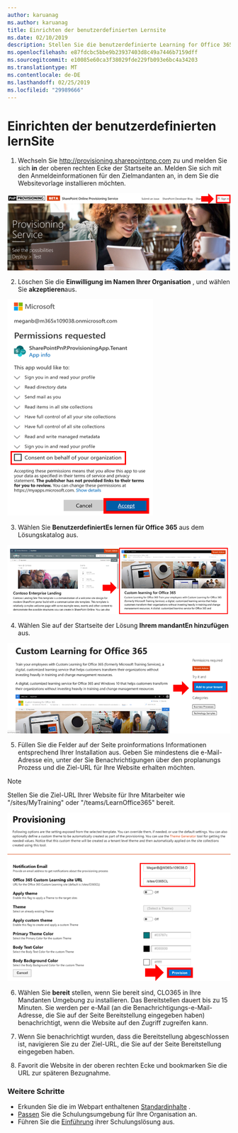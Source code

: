 ```yaml
---
author: karuanag
ms.author: karuanag
title: Einrichten der benutzerdefinierten Lernsite
ms.date: 02/10/2019
description: Stellen Sie die benutzerdefinierte Learning for Office 365-Website über das SharePoint-bereitstellungsModul zur Verfügung.
ms.openlocfilehash: e87fdcbc5bbe9b23937403d8c49a7446b7159dff
ms.sourcegitcommit: e10085e60ca3f38029fde229fb093e6bc4a34203
ms.translationtype: MT
ms.contentlocale: de-DE
ms.lasthandoff: 02/25/2019
ms.locfileid: "29989666"
---
```

# <a name="provision-the-custom-learning-site"></a>Einrichten der benutzerdefinierten lernSite

1. Wechseln Sie http://provisioning.sharepointpnp.com zu und melden Sie sich **in** der oberen rechten Ecke der Startseite an.  Melden Sie sich mit den Anmeldeinformationen für den Zielmandanten an, in dem Sie die Websitevorlage installieren möchten.

![pnphome. png](media/inst_signin.png)

2. Löschen Sie die **Einwilligung im Namen Ihrer Organisation** , und wählen Sie **akzeptieren**aus.

![in](media/inst_perms.png)

3. Wählen Sie **BenutzerdefiniertEs lernen für Office 365** aus dem Lösungskatalog aus.

![in](media/inst_select.png)

4. Wählen Sie auf der Startseite der Lösung **Ihrem mandantEn hinzufügen** aus.

![inst_select. png](media/inst_add.png)

5. Füllen Sie die Felder auf der Seite proinformations Informationen entsprechend Ihrer Installation aus. Geben Sie mindestens die e-Mail-Adresse ein, unter der Sie Benachrichtigungen über den proplanungs Prozess und die Ziel-URL für Ihre Website erhalten möchten.  

> [!NOTE]
> Stellen Sie die Ziel-URL Ihrer Website für Ihre Mitarbeiter wie "/sites/MyTraining" oder "/teams/LearnOffice365" bereit.

![inst_options. png](media/inst_options.png)

6. Wählen Sie **bereit** stellen, wenn Sie bereit sind, CLO365 in Ihre Mandanten Umgebung zu installieren.  Das Bereitstellen dauert bis zu 15 Minuten. Sie werden per e-Mail (an die Benachrichtigungs-e-Mail-Adresse, die Sie auf der Seite Bereitstellung eingegeben haben) benachrichtigt, wenn die Website auf den Zugriff zugreifen kann.

7. Wenn Sie benachrichtigt wurden, dass die Bereitstellung abgeschlossen ist, navigieren Sie zu der Ziel-URL, die Sie auf der Seite Bereitstellung eingegeben haben.

8. Favorit die Website in der oberen rechten Ecke und bookmarken Sie die URL zur späteren Bezugnahme.  

### <a name="next-steps"></a>Weitere Schritte
- Erkunden Sie die im Webpart enthaltenen [Standardinhalte](sitecontent.md) .
- [Passen](customization.md) Sie die Schulungsumgebung für Ihre Organisation an.
- Führen Sie die [Einführung](driveadoption.md) ihrer Schulungslösung aus.
